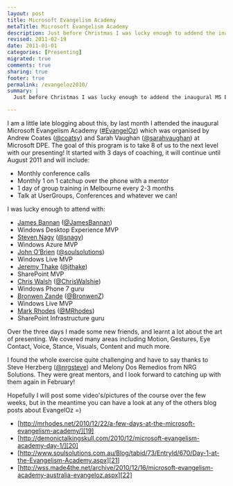 ```yaml
---
layout: post
title: Microsoft Evangelism Academy
metaTitle: Microsoft Evangelism Academy
description: Just before Christmas I was lucky enough to addend the inaugural MS Evangelism Academy with 7 others to take our presentations to the next level
revised: 2011-02-19
date: 2011-01-01
categories: [Presenting]
migrated: true
comments: true
sharing: true
footer: true
permalink: /evangeloz2010/
summary: | 
  Just before Christmas I was lucky enough to addend the inaugural MS Evangelism Academy with 7 others to take our presentations to the next level.

---
```

I am a little late blogging about this, by last month I attended the inaugural Microsoft Evangelism Academy ([#EvangelOz][1]) which was organised by Andrew Coates ([@coatsy][2]) and Sarah Vaughan ([@sarahvaughan][3]) at Microsoft DPE. The goal of this program is to take 8 of us to the next level with our presenting! It started with 3 days of coaching, it will continue until August 2011 and will include:

 - Monthly conference calls
 - Monthly 1 on 1 catchup over the phone with a mentor
 - 1 day of group training in Melbourne every 2-3 months
 - Talk at UserGroups, Conferences and whatever we can!

I was lucky enough to attend with: 

- [James Bannan][4] ([@JamesBannan][5])
 - Windows Desktop Experience MVP
- [Steven Nagy][6] ([@snagy][7])
 - Windows Azure MVP
- [John O’Brien][8] ([@soulsolutions][9])
 - Windows Live MVP
- [Jeremy Thake][10] ([@jthake][11])
 - SharePoint MVP
- [Chris Walsh][12] ([@ChrisWalshie][13])
 - Windows Phone 7 guru
- [Bronwen Zande][14] ([@BronwenZ][15])
 - Windows Live MVP
- [Mark Rhodes][16] ([@MRhodes][17])
 - SharePoint Infrastructure guru

Over the three days I made some new friends, and learnt a lot about the art of presenting. We covered many areas including Motion, Gestures, Eye Contact, Voice, Stance, Visuals, Content and much more.

I found the whole exercise quite challenging and have to say thanks to  Steve Herzberg ([@nrgsteve][18]) and Melony Dos Remedios from NRG Solutions. They were great mentors, and I look forward to catching up with them again in February!

Hopefully I will post some video's/pictures of the course over the few weeks, but in the meantime you can have a look at any of the others blog posts about EvangelOz =)

 - [http://mrhodes.net/2010/12/22/a-few-days-at-the-microsoft-evangelism-academy/][19]
 - [http://demonictalkingskull.com/2010/12/microsoft-evangelism-academy-day-1/][20]
 - [http://www.soulsolutions.com.au/Blog/tabid/73/EntryId/670/Day-1-at-the-Evangelism-Academy.aspx][21]
 - [http://wss.made4the.net/archive/2010/12/16/microsoft-evangelism-academy-australia-evangeloz.aspx][22]

  [1]: http://twitter.com/#search?q=%23EvangelOz
  [2]: http://twitter.com/coatsy
  [3]: http://twitter.com/sarahvaughan
  [4]: http://demonictalkingskull.com/
  [5]: http://twitter.com/jamesbannan
  [6]: http://azure.snagy.name/blog/
  [7]: http://twitter.com/snagy
  [8]: http://www.soulsolutions.com.au/Blog.aspx
  [9]: http://twitter.com/soulsolutions
  [10]: http://www.made4the.net/default.aspx
  [11]: http://twitter.com/jthake
  [12]: http://blog.walshie.me/
  [13]: http://twitter.com/ChrisWalshie
  [14]: http://www.soulsolutions.com.au/Blog.aspx
  [15]: http://twitter.com/BronwenZ
  [16]: http://mrhodes.net/
  [17]: http://twitter.com/MRhodes
  [18]: http://twitter.com/nrgsteve
  [19]: http://mrhodes.net/2010/12/22/a-few-days-at-the-microsoft-evangelism-academy/
  [20]: http://demonictalkingskull.com/2010/12/microsoft-evangelism-academy-day-1/
  [21]: http://www.soulsolutions.com.au/Blog/tabid/73/EntryId/670/Day-1-at-the-Evangelism-Academy.aspx
  [22]: http://wss.made4the.net/archive/2010/12/16/microsoft-evangelism-academy-australia-evangeloz.aspx